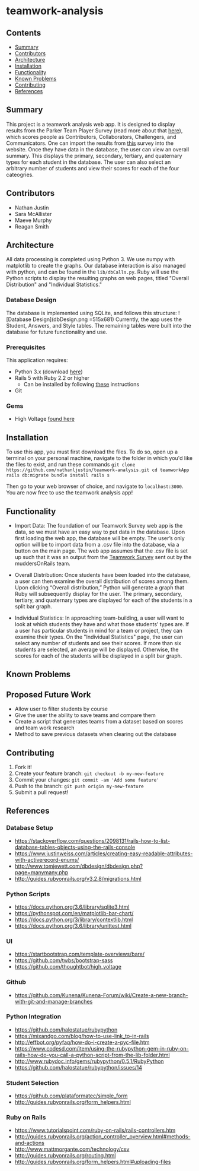 # teamwork-analysis

## Contents

* [Summary](#summary)
* [Contributors](#contributors)
* [Architecture](#architecture)
* [Installation](#installation)
* [Functionality](#functionality)
* [Known Problems](#known-problems)
* [Contributing](#contributing)
* [References](#references)

## Summary

This project is a teamwork analysis web app. It is designed to display results from the Parker Team Player Survey (read more about that [here](https://www.creativeorgdesign.com/tests_page.php?id=185)), which scores people as Contributors, Collaborators, Challengers, and Communicators. One can import the results from [this](https://docs.google.com/forms/d/1px6yEtC9zEG469OELr_1apL2iTUqwwDRYkoirncgVBI/edit) survey into the website. Once they have data in the database, the user can view an overall summary. This displays the primary, secondary, tertiary, and quaternary types for each student in the database. The user can also select an arbitrary number of students and view their scores for each of the four cateogries. 

## Contributors

* Nathan Justin 
* Sara McAllister
* Maeve Murphy
* Reagan Smith

## Architecture

All data processing is completed using Python 3. We use numpy with matplotlib to create the graphs. Our database interaction is also managed with python, and can be found in the `lib/dbCalls.py`. Ruby will use the Python scripts to display the resulting graphs on web pages, titled "Overall Distribution" and "Individual Statistics."

### Database Design

The database is implemented using SQLite, and follows this structure:
![Database Design](dbDesign.png =515x681)
Currently, the app uses the Student, Answers, and Style tables. The remaining tables were built into the database for future functionality and use.

### Prerequisites

This application requires:
* Python 3.x (download [here](https://anaconda.org/anaconda/python))
* Rails 5 with Ruby 2.2 or higher
    - Can be installed by following [these](http://railsapps.github.io/installing-rails.html) instructions
* Git

### Gems

* High Voltage [found here](https://github.com/thoughtbot/high_voltage)

## Installation

To use this app, you must first download the files. To do so, open up a terminal on your personal machine, navigate to the folder in which you'd like the files to exist, and run these commands
`git clone https://github.com/nathanljustin/teamwork-analysis.git
cd teamworkApp
rails db:migrate
bundle install
rails s`

Then go to your web browser of choice, and navigate to `localhost:3000`. You are now free to use the teamwork analysis app!

## Functionality

* Import Data: The foundation of our Teamwork Survey web app is the data, so we must have an easy way to put data in the database. Upon first loading the web app, the database will be empty. The user’s only option will be to import data from a .csv file into the database, via a button on the main page. The web app assumes that the .csv file is set up such that it was an output from the [Teamwork Survey](https://docs.google.com/forms/d/1px6yEtC9zEG469OELr_1apL2iTUqwwDRYkoirncgVBI/edit) sent out by the muddersOnRails team. 

* Overall Distribution: Once students have been loaded into the database, a user can then examine the overall distribution of scores among them. Upon clicking “Overall distribution,” Python will generate a graph that Ruby will subsequently display for the user. The primary, secondary, tertiary, and quaternary types are displayed for each of the students in a split bar graph.

* Individual Statistics: In approaching team-building, a user will want to look at which students they have and what those students’ types are. If a user has particular students in mind for a team or project, they can examine their types. On the "Individual Statistics" page, the user can select any number of students and see their scores. If more than six students are selected, an average will be displayed. Otherwise, the scores for each of the students will be displayed in a split bar graph. 

## Known Problems

## Proposed Future Work

* Allow user to filter students by course
* Give the user the ability to save teams and compare them
* Create a script that generates teams from a dataset based on scores and team work research
* Method to save previous datasets when clearing out the database

## Contributing

1. Fork it!
2. Create your feature branch: `git checkout -b my-new-feature`
3. Commit your changes: `git commit -am 'Add some feature'`
4. Push to the branch: `git push origin my-new-feature`
5. Submit a pull request!

## References

### Database Setup

* https://stackoverflow.com/questions/2098131/rails-how-to-list-database-tables-objects-using-the-rails-console
* https://www.justinweiss.com/articles/creating-easy-readable-attributes-with-activerecord-enums/
* http://www.tomjewett.com/dbdesign/dbdesign.php?page=manymany.php
* http://guides.rubyonrails.org/v3.2.8/migrations.html


### Python Scripts

* https://docs.python.org/3.6/library/sqlite3.html
* https://pythonspot.com/en/matplotlib-bar-chart/
* https://docs.python.org/3/library/contextlib.html
* https://docs.python.org/3.6/library/unittest.html


### UI

* https://startbootstrap.com/template-overviews/bare/
* https://github.com/twbs/bootstrap-sass
* https://github.com/thoughtbot/high_voltage

### Github

* https://github.com/Kunena/Kunena-Forum/wiki/Create-a-new-branch-with-git-and-manage-branches

### Python Integration

* https://github.com/halostatue/rubypython
* https://mixandgo.com/blog/how-to-use-link_to-in-rails
* http://effbot.org/pyfaq/how-do-i-create-a-pyc-file.htm
* https://www.codesd.com/item/using-the-rubypython-gem-in-ruby-on-rails-how-do-you-call-a-python-script-from-the-lib-folder.html
* http://www.rubydoc.info/gems/rubypython/0.5.1/RubyPython
* https://github.com/halostatue/rubypython/issues/14

### Student Selection
* https://github.com/plataformatec/simple_form
* http://guides.rubyonrails.org/form_helpers.html

### Ruby on Rails

* https://www.tutorialspoint.com/ruby-on-rails/rails-controllers.htm
* http://guides.rubyonrails.org/action_controller_overview.html#methods-and-actions
* http://www.mattmorgante.com/technology/csv
* http://guides.rubyonrails.org/routing.html
* http://guides.rubyonrails.org/form_helpers.html#uploading-files
